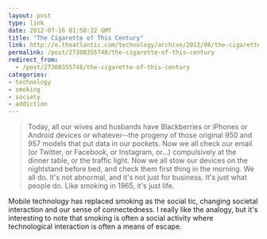```yaml
---
layout: post
type: link
date: 2012-07-16 01:58:22 GMT
title: "The Cigarette of This Century"
link: http://m.theatlantic.com/technology/archive/2012/06/the-cigarette-of-this-century/258092/
permalink: /post/27300355748/the-cigarette-of-this-century
redirect_from: 
  - /post/27300355748/the-cigarette-of-this-century
categories:
- technology
- smoking
- society
- addiction
---
```

<blockquote>Today, all our wives and husbands have Blackberries or iPhones or Android devices or whatever--the progeny of those original 950 and 957 models that put data in our pockets. Now we all check our email (or Twitter, or Facebook, or Instagram, or...) compulsively at the dinner table, or the traffic light. Now we all stow our devices on the nightstand before bed, and check them first thing in the morning. We all do. It's not abnormal, and it's not just for business. It's just what people do. Like smoking in 1965, it's just life.</blockquote>
<p>Mobile technology has replaced smoking as the social tic, changing societal interaction and our sense of connectedness. I really like the analogy, but it's interesting to note that smoking is often a social activity where technological interaction is often a means of escape.</p>